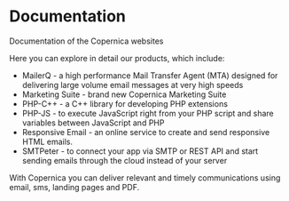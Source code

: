 # Documentation
Documentation of the Copernica websites

Here you can explore in detail our products, which include:

- MailerQ - a high performance Mail Transfer Agent (MTA) designed for delivering large volume email messages at very high speeds
- Marketing Suite - brand new Copernica Marketing Suite
- PHP-C++ - a C++ library for developing PHP extensions
- PHP-JS - to execute JavaScript right from your PHP script and share variables between JavaScript and PHP
- Responsive Email - an online service to create and send responsive HTML emails.
- SMTPeter - to connect your app via SMTP or REST API and start sending emails through the cloud instead of your server


With Copernica you can deliver relevant and timely communications using email, sms, landing pages and PDF.
 
